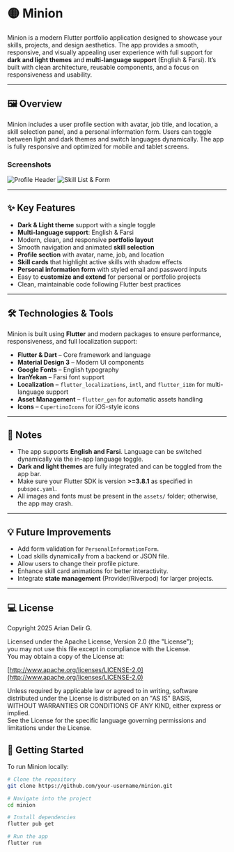 # 🟡 Minion

Minion is a modern Flutter portfolio application designed to showcase your skills, projects, and design aesthetics. The app provides a smooth, responsive, and visually appealing user experience with full support for **dark and light themes** and **multi-language support** (English & Farsi). It’s built with clean architecture, reusable components, and a focus on responsiveness and usability.

---

## 🖼 Overview

Minion includes a user profile section with avatar, job title, and location, a skill selection panel, and a personal information form. Users can toggle between light and dark themes and switch languages dynamically. The app is fully responsive and optimized for mobile and tablet screens.

### Screenshots

![Profile Header](https://i.imgur.com/qRU44v9.png)
![Skill List & Form](https://i.imgur.com/WuMxB7D.png)

---

## ✨ Key Features

- **Dark & Light theme** support with a single toggle  
- **Multi-language support**: English & Farsi  
- Modern, clean, and responsive **portfolio layout**  
- Smooth navigation and animated **skill selection**  
- **Profile section** with avatar, name, job, and location  
- **Skill cards** that highlight active skills with shadow effects  
- **Personal information form** with styled email and password inputs  
- Easy to **customize and extend** for personal or portfolio projects  
- Clean, maintainable code following Flutter best practices  

---

## 🛠 Technologies & Tools

Minion is built using **Flutter** and modern packages to ensure performance, responsiveness, and full localization support:

- **Flutter & Dart** – Core framework and language
- **Material Design 3** – Modern UI components
- **Google Fonts** – English typography
- **IranYekan** – Farsi font support
- **Localization** – `flutter_localizations`, `intl`, and `flutter_i18n` for multi-language support
- **Asset Management** – `flutter_gen` for automatic assets handling
- **Icons** – `CupertinoIcons` for iOS-style icons

---


## 📌 Notes

- The app supports **English and Farsi**. Language can be switched dynamically via the in-app language toggle.
- **Dark and light themes** are fully integrated and can be toggled from the app bar.
- Make sure your Flutter SDK is version **>=3.8.1** as specified in `pubspec.yaml`.
- All images and fonts must be present in the `assets/` folder; otherwise, the app may crash.

---

## 💡 Future Improvements

- Add form validation for `PersonalInformationForm`.
- Load skills dynamically from a backend or JSON file.
- Allow users to change their profile picture.
- Enhance skill card animations for better interactivity.
- Integrate **state management** (Provider/Riverpod) for larger projects.

---

## 💻 License

Copyright 2025 Arian Delir G.

Licensed under the Apache License, Version 2.0 (the "License");  
you may not use this file except in compliance with the License.  
You may obtain a copy of the License at:

[http://www.apache.org/licenses/LICENSE-2.0](http://www.apache.org/licenses/LICENSE-2.0)

Unless required by applicable law or agreed to in writing, software  
distributed under the License is distributed on an "AS IS" BASIS,  
WITHOUT WARRANTIES OR CONDITIONS OF ANY KIND, either express or implied.  
See the License for the specific language governing permissions and  
limitations under the License.


## 🚀 Getting Started

To run Minion locally:

```bash
# Clone the repository
git clone https://github.com/your-username/minion.git

# Navigate into the project
cd minion

# Install dependencies
flutter pub get

# Run the app
flutter run

